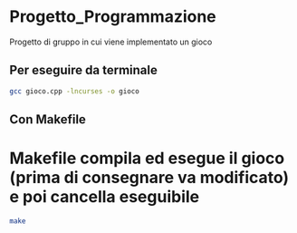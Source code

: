 # Progetto_Programmazione
Progetto di gruppo in cui viene implementato un gioco


## Per eseguire da terminale

```sh
gcc gioco.cpp -lncurses -o gioco
```

## Con Makefile

# Makefile compila ed esegue il gioco (prima di consegnare va modificato) e poi cancella eseguibile

```sh
make
```
